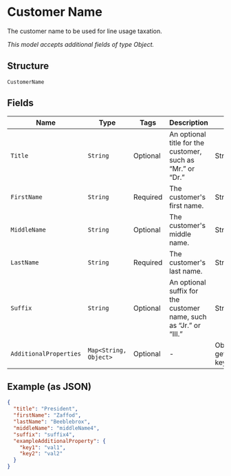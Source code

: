 
# Customer Name

The customer name to be used for line usage taxation.

*This model accepts additional fields of type Object.*

## Structure

`CustomerName`

## Fields

| Name | Type | Tags | Description | Getter | Setter |
|  --- | --- | --- | --- | --- | --- |
| `Title` | `String` | Optional | An optional title for the customer, such as “Mr.” or “Dr.” | String getTitle() | setTitle(String title) |
| `FirstName` | `String` | Required | The customer's first name. | String getFirstName() | setFirstName(String firstName) |
| `MiddleName` | `String` | Optional | The customer's middle name. | String getMiddleName() | setMiddleName(String middleName) |
| `LastName` | `String` | Required | The customer's last name. | String getLastName() | setLastName(String lastName) |
| `Suffix` | `String` | Optional | An optional suffix for the customer name, such as “Jr.” or “III.” | String getSuffix() | setSuffix(String suffix) |
| `AdditionalProperties` | `Map<String, Object>` | Optional | - | Object getAdditionalProperty(String key) | additionalProperty(String key, Object value) |

## Example (as JSON)

```json
{
  "title": "President",
  "firstName": "Zaffod",
  "lastName": "Beeblebrox",
  "middleName": "middleName4",
  "suffix": "suffix4",
  "exampleAdditionalProperty": {
    "key1": "val1",
    "key2": "val2"
  }
}
```

